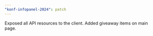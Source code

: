 ```yaml
---
"konf-infopanel-2024": patch
---
```


Exposed all API resources to the client.
Added giveaway items on main page.

